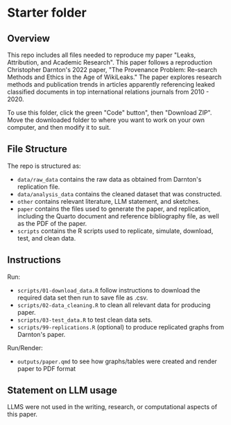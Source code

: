 # Starter folder

## Overview

This repo includes all files needed to reproduce my paper "Leaks, Attribution, and Academic Research". This paper follows a reproduction Christopher Darnton's 2022 paper, "The Provenance Problem: Re-search Methods and Ethics in the Age of WikiLeaks." The paper explores research methods and publication trends in articles apparently referencing leaked classified documents in top international relations journals from 2010 - 2020.

To use this folder, click the green "Code" button", then "Download ZIP". Move the downloaded folder to where you want to work on your own computer, and then modify it to suit.

## File Structure

The repo is structured as:

-   `data/raw_data` contains the raw data as obtained from Darnton's replication file.
-   `data/analysis_data` contains the cleaned dataset that was constructed.
-   `other` contains relevant literature, LLM statement, and sketches.
-   `paper` contains the files used to generate the paper, and replication, including the Quarto document and reference bibliography file, as well as the PDF of the paper. 
-   `scripts` contains the R scripts used to replicate, simulate, download, test, and clean data.

## Instructions

Run:

-   `scripts/01-download_data.R` follow instructions to download the required data set then run to save file as .csv.
-   `scripts/02-data_cleaning.R` to clean all relevant data for producing paper.
-   `scripts/03-test_data.R` to test clean data sets.
-   `scripts/99-replications.R` (optional) to produce replicated graphs from Darnton's paper.

Run/Render:

-   `outputs/paper.qmd` to see how graphs/tables were created and render paper to PDF format

## Statement on LLM usage

LLMS were not used in the writing, research, or computational aspects of this paper.
